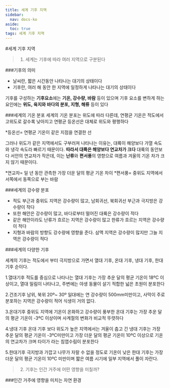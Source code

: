 ```yaml
---
title: 세계 기후 지역
sidebar:
  nav: docs-ko
aside:
  toc: true
tags: 세계 기후 지역
---
```


#세계 기후 지역

>  1. 세계는 기후에 따라 여러 지역으로 구분된다

###기후의 의미
- 날씨란, 짧은 시간동안 나타나는 대기의 상태이다
- 기후란, 여러 해 동안 한 지역에 일정하게 나타나는 대기의 상태이다

기후를 구성하는 **기후요소**에는 **기온, 강수량, 바람** 등이 있으며
기후 요소를 변하게 하는 요인에는 **위도, 육지와 바다의 분포, 지형, 해류** 등이 있다

###세계의 기온 분포
세계의 기온 분포는 위도에 따라 다른데, 연평균 기온은 적도에서 고위도로 갈수록 낮아지고 연평균 등온선은 대체로 위도와 평행하다 

*등온선= 연평균 기온이 같은 지점을 연결한 선

그러나 위도가 같은 지역에서도 구부러져 나타나는 이유는, 대륙이 해양보다 가열 속도와 냉각 속도라 빠르기 때문이다. **따라서 대륙은 해양보다 연교차가 크다**
대륙의 동안보다 서안의 연교차가 작은데, 이는 **난류**와 **편서풍**의 영향으로 여름과 겨울의 기온 차가 크지 않기 때문이다.

*연교차= 일 년 동안 관측한 가장 더운 달의 평균 기온 차이
*편서풍= 중위도 지역에서 서쪽에서 동쪽으로 부는 바람

###세계의 강수량 분포
- 적도 부근과 중위도 지역은 강수량이 많고, 남회귀선, 북회귀선 부근과 극지방은 강수량이 작다
- 또한 해안은 강수량이 많고, 바다로부터 떨어진 대륙은 강수량이 적다
- 같은 해안이라도 난류가 흐르는 지역은 강수량이 많고 한류가 흐르는 지역은 강수량이 적다
- 지형과 바람의 방향도 강수량에 영향을 준다. 삼맥 지역은 강수량이 많지만 그늘 지역은 강수량이 적다

###세계의 다양한 기후

세계의 기후는 적도에서 부터 극지방으로 가면서 열대 기후, 온대 기후, 냉대 기후, 한대 기후 순이다. 

  1.열대기후
적도를 중심으로 나타나는 열대 기후는 가장 추운 달의 평균 기온이 18ºC 이상이고, 열대 밀림이 나타나고, 주변에는 야생 동물이 살기 적합한 넓은 초원이 분포한다

2.건조기후
남위, 북위 20º~ 30º 일대에는 연 강수량이 500mm미만이고, 사막이 주로 분포하는 지역은 강수량이 적어 식생이 거의 없다.

3.온대기후
중위도 지역에 기온이 온화하고 강수량이 풍부한 온대 기후는 가장 추운 달의 평균 기온이 -3ºC 이상이며 사계절의 변화가 비교적 뚜렷하다

4.냉대 기후
온대 기후 보다 위도가 높은 지역에서는 겨울이 춥고 긴 냉대 기후는 가장 추운 달의 평균 기온이 -3ºC미만이고 가장 더운 달의 평균 기온이 10ºC 이상으로 기온의 연교차가 크며 타이가 라는 침엽수림이 분포한다

5.한대기후
극지방과 가깝고 나무가 자랄 수 없을 정도로 기온이 낮은 한대 기후는 가장 더운 달의 평균 기온이 10ºC 미만이며 짧은 여름 시기에 일부 지역에서 풀이 자란다.


>  2. 기후는 인간 거주에 어떤 영향을 미칠까?

###인간 거주에 영향을 미치는 자연 환경


